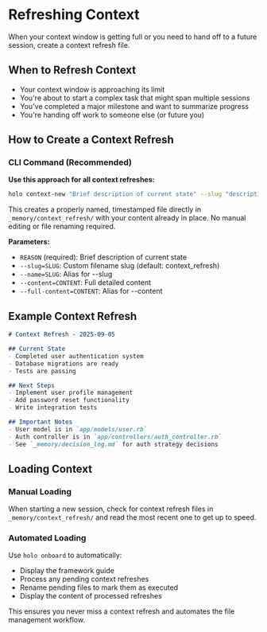 # Refreshing Context

When your context window is getting full or you need to hand off to a future session, create a context refresh file.

## When to Refresh Context

- Your context window is approaching its limit
- You're about to start a complex task that might span multiple sessions
- You've completed a major milestone and want to summarize progress
- You're handing off work to someone else (or future you)

## How to Create a Context Refresh

### CLI Command (Recommended)

**Use this approach for all context refreshes:**

```bash
holo context-new "Brief description of current state" --slug "descriptive_slug" --content "Full detailed content"
```

This creates a properly named, timestamped file directly in `_memory/context_refresh/` with your content already in place. No manual editing or file renaming required.

**Parameters:**
- `REASON` (required): Brief description of current state
- `--slug=SLUG`: Custom filename slug (default: context_refresh)
- `--name=SLUG`: Alias for --slug
- `--content=CONTENT`: Full detailed content
- `--full-content=CONTENT`: Alias for --content

## Example Context Refresh

```markdown
# Context Refresh - 2025-09-05

## Current State
- Completed user authentication system
- Database migrations are ready
- Tests are passing

## Next Steps
- Implement user profile management
- Add password reset functionality
- Write integration tests

## Important Notes
- User model is in `app/models/user.rb`
- Auth controller is in `app/controllers/auth_controller.rb`
- See `_memory/decision_log.md` for auth strategy decisions
```

## Loading Context

### Manual Loading
When starting a new session, check for context refresh files in `_memory/context_refresh/` and read the most recent one to get up to speed.

### Automated Loading
Use `holo onboard` to automatically:
- Display the framework guide
- Process any pending context refreshes
- Rename pending files to mark them as executed
- Display the content of processed refreshes

This ensures you never miss a context refresh and automates the file management workflow.
